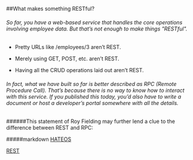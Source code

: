 ##What makes something RESTful?
###### So far, you have a web-based service that handles the core operations involving employee data. But that’s not enough to make things "RESTful".

 - Pretty URLs like /employees/3 aren’t REST.

 - Merely using GET, POST, etc. aren’t REST.

 - Having all the CRUD operations laid out aren’t REST.

###### In fact, what we have built so far is better described as RPC (Remote Procedure Call). That’s because there is no way to know how to interact with this service. If you published this today, you’d also have to write a document or host a developer’s portal somewhere with all the details.

######This statement of Roy Fielding may further lend a clue to the difference between REST and RPC:


#####markdown
[HATEOS](https://spring.io/guides/gs/rest-service/)

[REST](https://spring.io/guides/tutorials/rest/)